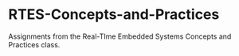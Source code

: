 # RTES-Concepts-and-Practices
Assignments from the Real-TIme Embedded Systems Concepts and Practices class.
